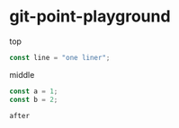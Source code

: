 # git-point-playground

top

```js
const line = "one liner";
```

middle

```js
const a = 1;
const b = 2;

after
